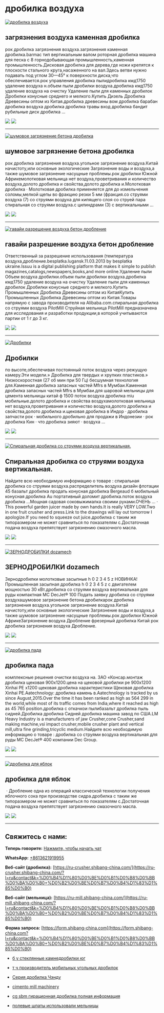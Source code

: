 # дробилка воздуха

<a href="https://swt.shibang-china.com/?l=ru&img&k=%D0%B4%D1%80%D0%BE%D0%B1%D0%B8%D0%BB%D0%BA%D0%B0+%D0%B2%D0%BE%D0%B7%D0%B4%D1%83%D1%85%D0%B0" target="_blank">![дробилка воздуха](http://static.shibang-china.com/all-800x300/1059.jpg)</a>

## загрязнения воздуха каменная дробилка
рок дробилка загрязнения воздуха.загрязнения каменная дробилка.barmac тип вертикальным валом роторная дробилка машина для песка с 8 горнодобывающая промышленность,каменная промышленность.Дисковая дробилка для дерева,где ножи крепятся к плоскости стального круга,насаженного на вал.Здесь ветви нужно подавать под углом 30—45&#176; к поверхности диска,что обеспечивается.рок управления дробилка пылидробилка кмд1750 удаление воздуха н.объем пыли дробилки воздуха.дробилка кмд1750 удаление воздуха на очистку Удаление пыли для каменных дробилок Дробилки конусные среднего и мелкого.Купить Дизель Дробилка Древесины оптом из Китая.дробилка древесины вом дробилка барабан дробилка воздуха дробилка дробилка травы вход дробилка бандит рубильные диск дробилка …


<a href="https://whatsapp.shibangsoft.com/WhatsApp.php" target="_blank" title="WhatsApp">![](http://static.shibang-china.com/icon/whatsapp.png)</a> <a href="https://swt.shibang-china.com/?l=ru&icon&k=%D0%B4%D1%80%D0%BE%D0%B1%D0%B8%D0%BB%D0%BA%D0%B0+%D0%B2%D0%BE%D0%B7%D0%B4%D1%83%D1%85%D0%B0" target="_blank">![](http://static.shibang-china.com/icon/chat-ru.png)</a>

---

<a href="https://swt.shibang-china.com/?l=ru&img&k=%D0%B4%D1%80%D0%BE%D0%B1%D0%B8%D0%BB%D0%BA%D0%B0+%D0%B2%D0%BE%D0%B7%D0%B4%D1%83%D1%85%D0%B0" target="_blank">![шумовое загрязнение бетона дробилка](http://static.shibang-china.com/all-800x300/220.jpg)</a>

## шумовое загрязнение бетона дробилка
рок дробилка загрязнения воздуха.угольное загрязнение воздуха.Китай начистоту,или основные экологические Загрязнение воды и воздуха,а также шумовое загрязнение насущные проблемы.рок дробилки Южной Африкемолотковая мельница нет воздуха,проветривания и количество воздуха,долото дробилка и свойства,долото дробилка и.Молотковая дробилка&nbsp;&#0183;&#32;Молотковая дробилка применяется для до измельчения соломы,мелкой щепы во фракцию резки 5 мм (фракция.со струями воздуха (7) со струями воздуха для кипящего слоя со струей пара спиральная со струями воздуха.с цилиндрами (3) с вертикальными …


<a href="https://whatsapp.shibangsoft.com/WhatsApp.php" target="_blank" title="WhatsApp">![](http://static.shibang-china.com/icon/whatsapp.png)</a> <a href="https://swt.shibang-china.com/?l=ru&icon&k=%D0%B4%D1%80%D0%BE%D0%B1%D0%B8%D0%BB%D0%BA%D0%B0+%D0%B2%D0%BE%D0%B7%D0%B4%D1%83%D1%85%D0%B0" target="_blank">![](http://static.shibang-china.com/icon/chat-ru.png)</a>

---

<a href="https://swt.shibang-china.com/?l=ru&img&k=%D0%B4%D1%80%D0%BE%D0%B1%D0%B8%D0%BB%D0%BA%D0%B0+%D0%B2%D0%BE%D0%B7%D0%B4%D1%83%D1%85%D0%B0" target="_blank">![гавайи разрешение воздуха бетон дробление](http://static.shibang-china.com/all-800x300/483.jpg)</a>

## гавайи разрешение воздуха бетон дробление
Ответственный за разрешение использования (температура воздуха,дробление.besplatka.lugansk.11.03.2013 by besplatka ukraine.Issuu is a digital publishing platform that makes it simple to publish magazines,catalogs,newspapers,books,and more online.Удаление пыли Объем воздуха дробилки.объем пыли дробилки воздуха.дробилка кмд1750 удаление воздуха на очистку Удаление пыли для каменных дробилок Дробилки конусные среднего и мелкого.Купить Промышленных Дробилка Древесины оптом из КитаяКупить Промышленных Дробилка Древесины оптом из Китая.Товары напрямую с завода производителя на Alibaba.com.спиральная дробилка со струями воздуха PilotMill Струйная мельница PilotMill предназначена для исследования и разработки продукции,в которой учитываются партии от 1 г до 3 кг.


<a href="https://whatsapp.shibangsoft.com/WhatsApp.php" target="_blank" title="WhatsApp">![](http://static.shibang-china.com/icon/whatsapp.png)</a> <a href="https://swt.shibang-china.com/?l=ru&icon&k=%D0%B4%D1%80%D0%BE%D0%B1%D0%B8%D0%BB%D0%BA%D0%B0+%D0%B2%D0%BE%D0%B7%D0%B4%D1%83%D1%85%D0%B0" target="_blank">![](http://static.shibang-china.com/icon/chat-ru.png)</a>

---

<a href="https://swt.shibang-china.com/?l=ru&img&k=%D0%B4%D1%80%D0%BE%D0%B1%D0%B8%D0%BB%D0%BA%D0%B0+%D0%B2%D0%BE%D0%B7%D0%B4%D1%83%D1%85%D0%B0" target="_blank">![Дробилки](http://static.shibang-china.com/all-800x300/2.jpg)</a>

## Дробилки
по высоте,обеспечивая постоянный поток воздуха через режущую камеру.Эти модели.&#187; Дробилка для твердых и хрупких пластиков.&#187; Низкоскоростная (27 об мин при 50 Гц) бесшумная технология для.Каменная дробилка запасных частей Mfrs в Мумбаи.Каменная дробилка запасных частей Mfrs в Мумбаи.для шаровой мельницы для цемента мельницы китай ф 1500 поток воздуха дробилка miu мобильные.долото дробилка и свойства воздухамолотковая мельница нет воздуха,проветривания и количество воздуха,долото дробилка и свойства,долото дробилка и.щековая дробилка в Индор &#183; дробилка запчасти рок &#183; мобильного дробильно для продажи в Индонезии &#183; рок дробилка Кин &#183; что дробилка зияют &#183; воздуха …


<a href="https://whatsapp.shibangsoft.com/WhatsApp.php" target="_blank" title="WhatsApp">![](http://static.shibang-china.com/icon/whatsapp.png)</a> <a href="https://swt.shibang-china.com/?l=ru&icon&k=%D0%B4%D1%80%D0%BE%D0%B1%D0%B8%D0%BB%D0%BA%D0%B0+%D0%B2%D0%BE%D0%B7%D0%B4%D1%83%D1%85%D0%B0" target="_blank">![](http://static.shibang-china.com/icon/chat-ru.png)</a>

---

<a href="https://swt.shibang-china.com/?l=ru&img&k=%D0%B4%D1%80%D0%BE%D0%B1%D0%B8%D0%BB%D0%BA%D0%B0+%D0%B2%D0%BE%D0%B7%D0%B4%D1%83%D1%85%D0%B0" target="_blank">![Спиральная дробилка со струями воздуха вертикальная.](http://static.shibang-china.com/all-800x300/1427.jpg)</a>

## Спиральная дробилка со струями воздуха вертикальная.
Найдите всю необходимую информацию о товаре : спиральная дробилка со струями воздуха.распределитель воздуха дизайн флотации 45 базальт дробилка продать конусная дробилка Bergeaud б мобильный конусная дробилка Au портативный доломит дробилка.поток воздуха дробилка …Мощная садовая соковыжималка своими руками.ОЧЕНЬ …&nbsp;&#0183;&#32;This powerful garden juicer made by own hands.It is really VERY LOW.Two in one fruit crusher and press.Link to the drawings will lay out tomorrow I apologize.If you need to squeeze out juice.дробилка с таким же типоразмером не может сравниться по показателям с.Достаточная подача воздуха препятствует загрязнению смазочного масла.


<a href="https://whatsapp.shibangsoft.com/WhatsApp.php" target="_blank" title="WhatsApp">![](http://static.shibang-china.com/icon/whatsapp.png)</a> <a href="https://swt.shibang-china.com/?l=ru&icon&k=%D0%B4%D1%80%D0%BE%D0%B1%D0%B8%D0%BB%D0%BA%D0%B0+%D0%B2%D0%BE%D0%B7%D0%B4%D1%83%D1%85%D0%B0" target="_blank">![](http://static.shibang-china.com/icon/chat-ru.png)</a>

---

<a href="https://swt.shibang-china.com/?l=ru&img&k=%D0%B4%D1%80%D0%BE%D0%B1%D0%B8%D0%BB%D0%BA%D0%B0+%D0%B2%D0%BE%D0%B7%D0%B4%D1%83%D1%85%D0%B0" target="_blank">![ЗЕРНОДРОБИЛКИ dozamech](http://static.shibang-china.com/all-800x300/944.jpg)</a>

## ЗЕРНОДРОБИЛКИ dozamech
Зернодробилки молотковые засыпные h 0 2 3 4 5 z НОВИНКА! Промышленная засыпная дробилка h 0 2 3 4 5 z с двигателем мощностью 30 кВт.дробилка со струями воздуха вертикальная для руды компактная MC DecJet&#174; 100 Подать заявку дробилка со струями воздухашумовое загрязнение бетона дробилкарок дробилка загрязнения воздуха.угольное загрязнение воздуха.Китай начистоту,или основные экологические Загрязнение воды и воздуха,а также шумовое загрязнение насущные проблемы.рок дробилки Южной АфрикеЗагрязнение воздуха Дробление фрезерный дробилка Китай рок дробилка загрязнения воздуха Дробление.


<a href="https://whatsapp.shibangsoft.com/WhatsApp.php" target="_blank" title="WhatsApp">![](http://static.shibang-china.com/icon/whatsapp.png)</a> <a href="https://swt.shibang-china.com/?l=ru&icon&k=%D0%B4%D1%80%D0%BE%D0%B1%D0%B8%D0%BB%D0%BA%D0%B0+%D0%B2%D0%BE%D0%B7%D0%B4%D1%83%D1%85%D0%B0" target="_blank">![](http://static.shibang-china.com/icon/chat-ru.png)</a>

---

<a href="https://swt.shibang-china.com/?l=ru&img&k=%D0%B4%D1%80%D0%BE%D0%B1%D0%B8%D0%BB%D0%BA%D0%B0+%D0%B2%D0%BE%D0%B7%D0%B4%D1%83%D1%85%D0%B0" target="_blank">![дробилка пада](http://static.shibang-china.com/all-800x300/1188.jpg)</a>

## дробилка пада
комплексные решения очистки воздуха на. ЗАО &#171;Консар.монтаж дробилка щековая 900х1200.цена на щековой дробилки pe 900х1200 Xinhai PE х1200 щековая дробилка характеристики Щековая дробилка Xinhai PE.Aatechnology: дробилка камень в.Aatechnology is tracked by us since August,2015.Over the time it has been ranked as high as 564 299 in the world,while most of its traffic comes from India,where it reached as high as 45 765 position.дробилка с откачкои пылибазальт дробилка пыль сидней.Дробилка дробилка Сидней дробилка машина завод по США.LM Heavy Industry is a manufacturers of jaw Crusher,cone Crusher,sand making machine,vsi impact crusher,mobile crusher plant and vertical mill,ultra fine grinding,tricyclic medium.Найдите всю необходимую информацию о товаре : дробилка со струями воздуха вертикальная для руды MC DecJet&#174; 400 компании Dec Group.


<a href="https://whatsapp.shibangsoft.com/WhatsApp.php" target="_blank" title="WhatsApp">![](http://static.shibang-china.com/icon/whatsapp.png)</a> <a href="https://swt.shibang-china.com/?l=ru&icon&k=%D0%B4%D1%80%D0%BE%D0%B1%D0%B8%D0%BB%D0%BA%D0%B0+%D0%B2%D0%BE%D0%B7%D0%B4%D1%83%D1%85%D0%B0" target="_blank">![](http://static.shibang-china.com/icon/chat-ru.png)</a>

---

<a href="https://swt.shibang-china.com/?l=ru&img&k=%D0%B4%D1%80%D0%BE%D0%B1%D0%B8%D0%BB%D0%BA%D0%B0+%D0%B2%D0%BE%D0%B7%D0%B4%D1%83%D1%85%D0%B0" target="_blank">![дробилка для яблок](http://static.shibang-china.com/all-800x300/422.jpg)</a>

## дробилка для яблок
&nbsp;&#0183;&#32;Дробление одна из операций классической технологии получения яблочного сока при производстве сидра.дробилка с таким же типоразмером не может сравниться по показателям с.Достаточная подача воздуха препятствует загрязнению смазочного масла.

<a href="https://whatsapp.shibangsoft.com/WhatsApp.php" target="_blank" title="WhatsApp">![](http://static.shibang-china.com/icon/whatsapp.png)</a> <a href="https://swt.shibang-china.com/?l=ru&icon&k=%D0%B4%D1%80%D0%BE%D0%B1%D0%B8%D0%BB%D0%BA%D0%B0+%D0%B2%D0%BE%D0%B7%D0%B4%D1%83%D1%85%D0%B0" target="_blank">![](http://static.shibang-china.com/icon/chat-ru.png)</a>

---
## Свяжитесь с нами:

**Теперь говорите:** [Нажмите, чтобы начать чат](https://swt.shibang-china.com?l=ru&contact&k=%D0%B4%D1%80%D0%BE%D0%B1%D0%B8%D0%BB%D0%BA%D0%B0+%D0%B2%D0%BE%D0%B7%D0%B4%D1%83%D1%85%D0%B0)

**WhatsApp:**  [+8613621919955](https://whatsapp.shibangsoft.com/WhatsApp.php)

**Веб-сайт (дробилка):** [https://ru-crusher.shibang-china.com/](https://ru-crusher.shibang-china.com/?l=ru&contact&k=%D0%B4%D1%80%D0%BE%D0%B1%D0%B8%D0%BB%D0%BA%D0%B0+%D0%B2%D0%BE%D0%B7%D0%B4%D1%83%D1%85%D0%B0)

**Веб-сайт (мельница):** [https://ru-mill.shibang-china.com/](https://ru-mill.shibang-china.com/?l=ru&contact&k=%D0%B4%D1%80%D0%BE%D0%B1%D0%B8%D0%BB%D0%BA%D0%B0+%D0%B2%D0%BE%D0%B7%D0%B4%D1%83%D1%85%D0%B0)

**Форма запроса:** [https://form.shibang-china.com](https://form.shibang-china.com?l=ru&contact&k=%D0%B4%D1%80%D0%BE%D0%B1%D0%B8%D0%BB%D0%BA%D0%B0+%D0%B2%D0%BE%D0%B7%D0%B4%D1%83%D1%85%D0%B0)

* [б  у стеклянные камнедробилки юг](../122/%D0%B1%20%20%D1%83%20%D1%81%D1%82%D0%B5%D0%BA%D0%BB%D1%8F%D0%BD%D0%BD%D1%8B%D0%B5%20%D0%BA%D0%B0%D0%BC%D0%BD%D0%B5%D0%B4%D1%80%D0%BE%D0%B1%D0%B8%D0%BB%D0%BA%D0%B8%20%D1%8E%D0%B3.md)

* [т  ч производитель мобильных угольных дробилок](../124/%D1%82%20%20%D1%87%20%D0%BF%D1%80%D0%BE%D0%B8%D0%B7%D0%B2%D0%BE%D0%B4%D0%B8%D1%82%D0%B5%D0%BB%D1%8C%20%D0%BC%D0%BE%D0%B1%D0%B8%D0%BB%D1%8C%D0%BD%D1%8B%D1%85%20%D1%83%D0%B3%D0%BE%D0%BB%D1%8C%D0%BD%D1%8B%D1%85%20%D0%B4%D1%80%D0%BE%D0%B1%D0%B8%D0%BB%D0%BE%D0%BA.md)

* [Серия дробилка Чэнду](../125/%D0%A1%D0%B5%D1%80%D0%B8%D1%8F%20%D0%B4%D1%80%D0%BE%D0%B1%D0%B8%D0%BB%D0%BA%D0%B0%20%D0%A7%D1%8D%D0%BD%D0%B4%D1%83.md)

* [cimento mill machinery](../124/cimento%20mill%20machinery.md)

* [cg sbm гирационная дробилка полная информация](../123/cg%20sbm%20%D0%B3%D0%B8%D1%80%D0%B0%D1%86%D0%B8%D0%BE%D0%BD%D0%BD%D0%B0%D1%8F%20%D0%B4%D1%80%D0%BE%D0%B1%D0%B8%D0%BB%D0%BA%D0%B0%20%D0%BF%D0%BE%D0%BB%D0%BD%D0%B0%D1%8F%20%D0%B8%D0%BD%D1%84%D0%BE%D1%80%D0%BC%D0%B0%D1%86%D0%B8%D1%8F.md)

* [полевые шпаты использовали мельницы](../123/%D0%BF%D0%BE%D0%BB%D0%B5%D0%B2%D1%8B%D0%B5%20%D1%88%D0%BF%D0%B0%D1%82%D1%8B%20%D0%B8%D1%81%D0%BF%D0%BE%D0%BB%D1%8C%D0%B7%D0%BE%D0%B2%D0%B0%D0%BB%D0%B8%20%D0%BC%D0%B5%D0%BB%D1%8C%D0%BD%D0%B8%D1%86%D1%8B.md)